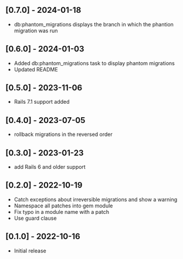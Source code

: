 ## [0.7.0] - 2024-01-18

- db:phantom_migrations displays the branch in which the phantion migration was run

## [0.6.0] - 2024-01-03

- Added db:phantom_migrations task to display phantom migrations
- Updated README

## [0.5.0] - 2023-11-06

- Rails 7.1 support added

## [0.4.0] - 2023-07-05

- rollback migrations in the reversed order

## [0.3.0] - 2023-01-23

- add Rails 6 and older support

## [0.2.0] - 2022-10-19

- Catch exceptions about irreversible migrations and show a warning
- Namespace all patches into gem module
- Fix typo in a module name with a patch
- Use guard clause

## [0.1.0] - 2022-10-16

- Initial release
